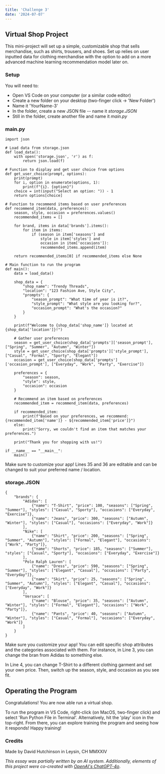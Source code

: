 ```yaml
---
title: 'Challenge 3'
date: '2024-07-07'
---
```


## Virtual Shop Project

This mini-project will set up a simple, customizable shop that sells merchandise, such as shirts, trousers, and shoes. Set up relies on user inputted data for clothing merchandise with the option to add on a more advanced machine learning recommendation model later on.

### Setup

You will need to:

- Open VS Code on your computer (or a similar code editor)
- Create a new folder on your desktop (two-finger click -> 'New Folder')
- Name it 'YourName-3'
- In the folder, create a new JSON file -- name it *storage.JSON*
- Still in the folder, create another file and name it *main.py*

### main.py

    import json

    # Load data from storage.json
    def load_data():
        with open('storage.json', 'r') as f:
            return json.load(f)

    # Function to display and get user choice from options
    def get_user_choice(prompt, options):
        print(prompt)
        for i, option in enumerate(options, 1):
            print(f"{i}. {option}")
        choice = int(input("Select an option: ")) - 1
        return options[choice]

    # Function to recommend items based on user preferences
    def recommend_item(data, preferences):
        season, style, occasion = preferences.values()
        recommended_items = []

        for brand, items in data['brands'].items():
            for item in items:
                if (season in item['seasons'] and
                    style in item['styles'] and
                    occasion in item['occasions']):
                    recommended_items.append(item)
        
        return recommended_items[0] if recommended_items else None

    # Main function to run the program
    def main():
        data = load_data()

        shop_data = {
            "shop_name": "Trendy Threads",
            "location": "123 Fashion Ave, Style City",
            "prompts": {
                "season_prompt": "What time of year is it?",
                "style_prompt": "What style are you looking for?",
                "occasion_prompt": "What's the occasion?"
            }
        }

        print(f"Welcome to {shop_data['shop_name']} located at {shop_data['location']}!")
        
        # Gather user preferences
        season = get_user_choice(shop_data['prompts']['season_prompt'], ["Spring", "Summer", "Autumn", "Winter"])
        style = get_user_choice(shop_data['prompts']['style_prompt'], ["Casual", "Formal", "Sporty", "Elegant"])
        occasion = get_user_choice(shop_data['prompts']['occasion_prompt'], ["Everyday", "Work", "Party", "Exercise"])
        
        preferences = {
            "season": season,
            "style": style,
            "occasion": occasion
        }

        # Recommend an item based on preferences
        recommended_item = recommend_item(data, preferences)
        
        if recommended_item:
            print(f"Based on your preferences, we recommend: {recommended_item['name']} - ${recommended_item['price']}")
        else:
            print("Sorry, we couldn't find an item that matches your preferences.")

        print("Thank you for shopping with us!")

    if __name__ == "__main__":
        main()



Make sure to customize your app! Lines 35 and 36 are editable and can be changed to suit your preferred name / location.

### storage.JSON

    {
        "brands": {
            "Adidas": [
                {"name": "T-Shirt", "price": 100, "seasons": ["Spring", "Summer"], "styles": ["Casual", "Sporty"], "occasions": ["Everyday", "Exercise"]},
                {"name": "Jeans", "price": 300, "seasons": ["Autumn", "Winter"], "styles": ["Casual"], "occasions": ["Everyday", "Work"]}
            ],
            "Nike": [
                {"name": "Shirt", "price": 200, "seasons": ["Spring", "Summer", "Autumn"], "styles": ["Formal", "Elegant"], "occasions": ["Work", "Party"]},
                {"name": "Shorts", "price": 185, "seasons": ["Summer"], "styles": ["Casual", "Sporty"], "occasions": ["Everyday", "Exercise"]}
            ],
            "Polo Ralph Lauren": [
                {"name": "Dress", "price": 590, "seasons": ["Spring", "Summer"], "styles": ["Elegant", "Casual"], "occasions": ["Party", "Everyday"]},
                {"name": "Skirt", "price": 25, "seasons": ["Spring", "Summer", "Autumn"], "styles": ["Elegant", "Casual"], "occasions": ["Everyday", "Work"]}
            ],
            "Versace": [
                {"name": "Blouse", "price": 35, "seasons": ["Autumn", "Winter"], "styles": ["Formal", "Elegant"], "occasions": ["Work", "Party"]},
                {"name": "Pants", "price": 40, "seasons": ["Autumn", "Winter"], "styles": ["Casual", "Formal"], "occasions": ["Everyday", "Work"]}
            ]
        }
    }



Make sure you customize your app! You can edit specific shop attributes and the categories associated with them. For instance, in Line 3, you can change the bran from Adidas to something else.

In Line 4, you can change T-Shirt to a different clothing garment and set your own price. Then, switch up the season, style, and occasion as you see fit.


## Operating the Program

Congratulations! You are now able run a virtual shop.

To run the program in VS Code, right-click (on MacOS, two-finger click) and select 'Run Python File in Terminal'. Alternatively, hit the 'play' icon in the top-right. From there, you can explore training the program and seeing how it responds! Happy training!

### Credits

Made by David Hutchinson in Leysin, CH
MMXXIV



*This essay was partially written by an AI system. Additionally, elements of this project were co-created with [OpenAI's ChatGPT-4o](https://openai.com/index/hello-gpt-4o/)*.
